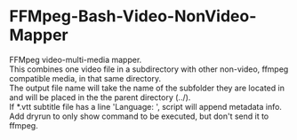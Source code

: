 # FFMpeg-Bash-Video-NonVideo-Mapper
FFMpeg video-multi-media mapper.  
This combines one video file in a subdirectory with other non-video, 
   ffmpeg compatible media, in that same directory.  
The output file name will take the name of the subfolder they are
   located in and will be placed in the the parent directory (../).  
If *.vtt subtitle file has a line 'Language: <x>', script will append
  metadata info.  
Add dryrun to only show command to be executed, but don't send it to ffmpeg.
